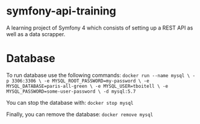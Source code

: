 # symfony-api-training
A learning project of Symfony 4 which consists of setting up a REST API as well as a data scrapper.

# Database

To run database use the following commands:
`docker run --name mysql \
    -p 3306:3306 \
    -e MYSQL_ROOT_PASSWORD=my-password \
    -e MYSQL_DATABASE=paris-all-green \
    -e MYSQL_USER=tboitell \
    -e MYSQL_PASSWORD=some-user-password \
    -d mysql:5.7`

You can stop the database with:
`docker stop mysql`

Finally, you can remove the database:
`docker remove mysql`
